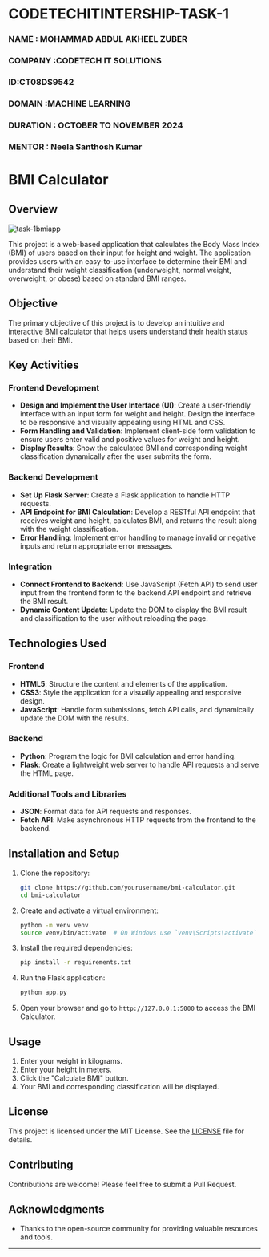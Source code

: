 # CODETECHITINTERSHIP-TASK-1
### NAME : MOHAMMAD ABDUL AKHEEL ZUBER
### COMPANY :CODETECH IT SOLUTIONS
### ID:CT08DS9542
### DOMAIN :MACHINE LEARNING
### DURATION : OCTOBER TO NOVEMBER 2024
### MENTOR : Neela Santhosh Kumar 
# BMI Calculator

## Overview
![task-1bmiapp](https://github.com/user-attachments/assets/aa69eb75-da06-4ef4-8326-459391ed7d2e)


This project is a web-based application that calculates the Body Mass Index (BMI) of users based on their input for height and weight. The application provides users with an easy-to-use interface to determine their BMI and understand their weight classification (underweight, normal weight, overweight, or obese) based on standard BMI ranges.

## Objective

The primary objective of this project is to develop an intuitive and interactive BMI calculator that helps users understand their health status based on their BMI.

## Key Activities

### Frontend Development

- **Design and Implement the User Interface (UI)**: Create a user-friendly interface with an input form for weight and height. Design the interface to be responsive and visually appealing using HTML and CSS.
- **Form Handling and Validation**: Implement client-side form validation to ensure users enter valid and positive values for weight and height.
- **Display Results**: Show the calculated BMI and corresponding weight classification dynamically after the user submits the form.

### Backend Development

- **Set Up Flask Server**: Create a Flask application to handle HTTP requests.
- **API Endpoint for BMI Calculation**: Develop a RESTful API endpoint that receives weight and height, calculates BMI, and returns the result along with the weight classification.
- **Error Handling**: Implement error handling to manage invalid or negative inputs and return appropriate error messages.

### Integration

- **Connect Frontend to Backend**: Use JavaScript (Fetch API) to send user input from the frontend form to the backend API endpoint and retrieve the BMI result.
- **Dynamic Content Update**: Update the DOM to display the BMI result and classification to the user without reloading the page.

## Technologies Used

### Frontend

- **HTML5**: Structure the content and elements of the application.
- **CSS3**: Style the application for a visually appealing and responsive design.
- **JavaScript**: Handle form submissions, fetch API calls, and dynamically update the DOM with the results.

### Backend

- **Python**: Program the logic for BMI calculation and error handling.
- **Flask**: Create a lightweight web server to handle API requests and serve the HTML page.

### Additional Tools and Libraries

- **JSON**: Format data for API requests and responses.
- **Fetch API**: Make asynchronous HTTP requests from the frontend to the backend.

## Installation and Setup

1. Clone the repository:
    ```bash
    git clone https://github.com/yourusername/bmi-calculator.git
    cd bmi-calculator
    ```

2. Create and activate a virtual environment:
    ```bash
    python -m venv venv
    source venv/bin/activate  # On Windows use `venv\Scripts\activate`
    ```

3. Install the required dependencies:
    ```bash
    pip install -r requirements.txt
    ```

4. Run the Flask application:
    ```bash
    python app.py
    ```

5. Open your browser and go to `http://127.0.0.1:5000` to access the BMI Calculator.

## Usage

1. Enter your weight in kilograms.
2. Enter your height in meters.
3. Click the "Calculate BMI" button.
4. Your BMI and corresponding classification will be displayed.

## License

This project is licensed under the MIT License. See the [LICENSE](LICENSE) file for details.

## Contributing

Contributions are welcome! Please feel free to submit a Pull Request.

## Acknowledgments

- Thanks to the open-source community for providing valuable resources and tools.

---


